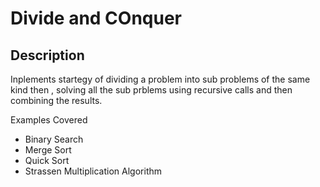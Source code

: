 <h1> Divide and COnquer </h1>

## Description
Inplements startegy of dividing a problem into sub problems of the same kind
then , solving all the sub prblems using recursive calls 
and then combining the results.

Examples Covered 

* Binary Search
* Merge Sort
* Quick Sort
* Strassen Multiplication Algorithm
